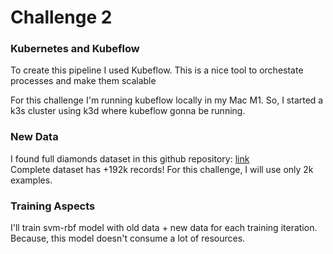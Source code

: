 # Challenge 2

### Kubernetes and Kubeflow
To create this pipeline I used Kubeflow. This is a nice tool to orchestate processes and make them scalable

For this challenge I'm running kubeflow locally in my Mac M1. So, I started a k3s cluster using k3d where kubeflow gonna be running.


### New Data
I found full diamonds dataset in this github repository: [link](https://github.com/Pratik94229/Diamond-Price-Prediction-End-to-End-Project/blob/main/artifacts/raw.csv) \
Complete dataset has +192k records! For this challenge, I will use only 2k examples.


### Training Aspects
I'll train svm-rbf model with old data + new data for each training iteration. Because, this model doesn't consume a lot of resources.
